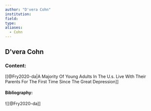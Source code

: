 ```yaml
---
author: "D'vera Cohn"
institution:
field:
type:
aliases:
  - Cohn
---
```


## D'vera Cohn

### Content:
[[@Fry2020-da|A Majority Of Young Adults In The U.s. Live With Their Parents For The First Time Since The Great Depression]]

#### Bibliography:

![[@Fry2020-da]]